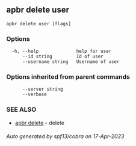 ## apbr delete user



```
apbr delete user [flags]
```

### Options

```
  -h, --help              help for user
      --id string         Id of user
      --username string   Username of user
```

### Options inherited from parent commands

```
      --server string   
      --verbose         
```

### SEE ALSO

* [apbr delete](apbr_delete.md)	 - delete

###### Auto generated by spf13/cobra on 17-Apr-2023
